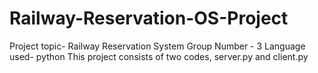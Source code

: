 # Railway-Reservation-OS-Project
Project topic- Railway Reservation System
Group Number - 3
Language used- python
This project consists of two codes, server.py and client.py
